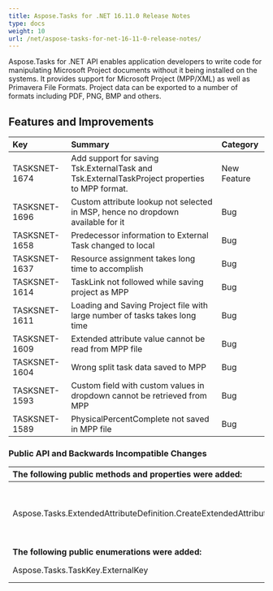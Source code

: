 ```yaml
---
title: Aspose.Tasks for .NET 16.11.0 Release Notes
type: docs
weight: 10
url: /net/aspose-tasks-for-net-16-11-0-release-notes/
---
```


Aspose.Tasks for .NET API enables application developers to write code for manipulating Microsoft Project documents without it being installed on the systems. It provides support for Microsoft Project (MPP/XML) as well as Primavera File Formats. Project data can be exported to a number of formats including PDF, PNG, BMP and others.
## **Features and Improvements**

|**Key** |**Summary** |**Category** |
| :- | :- | :- |
|TASKSNET-1674 |Add support for saving Tsk.ExternalTask and Tsk.ExternalTaskProject properties to MPP format.|New Feature |
|TASKSNET-1696 |Custom attribute lookup not selected in MSP, hence no dropdown available for it|Bug |
|TASKSNET-1658 |Predecessor information to External Task changed to local|Bug|
|TASKSNET-1637 |Resource assignment takes long time to accomplish|Bug|
|TASKSNET-1614 |TaskLink not followed while saving project as MPP|Bug|
|TASKSNET-1611 |Loading and Saving Project file with large number of tasks takes long time|Bug|
|TASKSNET-1609 |Extended attribute value cannot be read from MPP file|Bug|
|TASKSNET-1604 |Wrong split task data saved to MPP|Bug|
|TASKSNET-1593 |Custom field with custom values in dropdown cannot be retrieved from MPP|Bug|
|TASKSNET-1589 |PhysicalPercentComplete not saved in MPP file|Bug|
### **Public API and Backwards Incompatible Changes**

|**The following public methods and properties were added:** |**Description** |
| :- | :- |
|Aspose.Tasks.ExtendedAttributeDefinition.CreateExtendedAttribute(Aspose.Tasks.OutlineValue) |Creates new extended attribute linked with specified Aspose.Tasks.OutlineValue item from Aspose.Tasks.OutlineCodeDefinition lookup table. |
|**The following public enumerations were added:** |**Description** |
|Aspose.Tasks.TaskKey.ExternalKey |Represents the ExternalKey (Task) field. |

